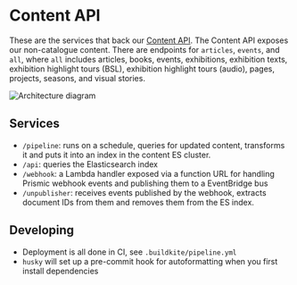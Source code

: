 # Content API

These are the services that back our [Content API](https://developers.wellcomecollection.org/api/content). The Content API exposes our non-catalogue content. There are endpoints for `articles`, `events`, and `all`, where `all` includes articles, books, events, exhibitions, exhibition texts, exhibition highlight tours (BSL), exhibition highlight tours (audio), pages, projects, seasons, and visual stories.

![Architecture diagram](https://github.com/wellcomecollection/content-api/assets/4429247/b29a6bf5-f5af-426c-b827-550b84c5541c)

## Services

- `/pipeline`: runs on a schedule, queries for updated content, transforms it and puts it into an index in the content ES cluster.
- `/api`: queries the Elasticsearch index
- `/webhook`: a Lambda handler exposed via a function URL for handling Prismic webhook events and publishing them to a EventBridge bus
- `/unpublisher`: receives events published by the webhook, extracts document IDs from them and removes them from the ES index.

## Developing

- Deployment is all done in CI, see `.buildkite/pipeline.yml`
- `husky` will set up a pre-commit hook for autoformatting when you first install dependencies
